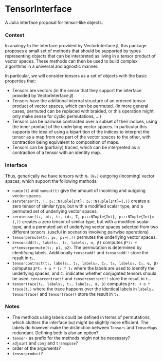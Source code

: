 # TensorInterface

A Julia interface proposal for tensor-like objects.

### Context
In analogy to the interface provided by VectorInterface.jl, this package proposes a small set of methods that should be supported by types representing objects that can be interpreted as living in a tensor product of vector spaces. These methods can then be used to build complex algorithms in a universal and agnostic manner. 

In particular, we will consider tensors as a set of objects with the basic properties that:

* Tensors are vectors (in the sense that they support the interface provided by VectorInterface.jl)
* Tensors have the additional internal structure of an ordered tensor product of vector spaces, which can be permuted. (in more general cases, permuted can be replaced with braided, or this operation might only make sense for cyclic permutations, ...)
* Tensors can be pairwise contracted over a subset of their indices, using the inner product of the underlying vector spaces. In particular this supports the idea of using a bipartition of the indices to interpret the tensor as a map from one part of the vector spaces to the other, with contraction being equivalent to composition of maps.
* Tensors can be (partially) traced, which can be interpreted as a contraction of a tensor with an identity map.

### Interface
Thus, generically we have tensors with ``N₁`` ``(N₂)`` outgoing (incoming) vector spaces, which support the following methods:

*   `numin(t)` and `numout(t)` give the amount of incoming and outgoing vector spaces.
*   `zerotensor(t, T, p₁::NTuple{Int}, p₂::NTuple{Int}=(,))` creates a zero tensor of similar type, but with a modified scalar type, and a permuted set of underlying vector spaces. 
*   `zerotensor(t₁, id₁, t₂, id₂, T, p₁::NTuple{Int}, p₂::NTuple{Int}=(,))` creates a zero tensor of similar type, but with a modified scalar type, and a permuted set of underlying vector spaces selected from two different tensors. (useful in scenarios involving pairwise operations)
*   `tensorpermute(t₁, p₁, p₂=(,))` permutes the underlying vector spaces.
*   `tensoradd(t₁, labels₁, t₂, labels₂, α, β)` computes `β*t₁ + α*tensorpermute(t₂, p1, p2)`. The permutation is determined by identifying labels. Additionally `tensoradd!` and `tensoradd!!` store the result in `t₁`.
*   `tensorcontract(t₁, labels₁, t₂, labels₂, C₂, t₃, labels₃, C₃, α, β)` computes `β*t₁ + α * t₂ * t₃` where the labels are used to identify the underlying spaces, and `Cᵢ` indicates whether conjugated tensors should be used. `tensorcontract!` and `tensorcontract!!` store the result in `t₁`.
*   `tensortrace(t₁, labels₁, t₂, labels₂, α, β)` computes `β*t₁ + α * trace(t₂)` where the trace happens over the identical labels in `labels₂`. `tensortrace!` and `tensortrace!!` store the result in `t₁`.

### Notes
*   The methods using labels could be defined in terms of permutations, which clutters the interface but might be slightly more efficient. The labels do however make the distinction between `Tensors` and `TensorMaps` redundant. Defining both is also an option?
*   `tensor-` as prefix for the methods might not be necessary?
*   `adjoint` and `conj` and `transpose`?
*   order of the arguments?
*   `tensorproduct`?
